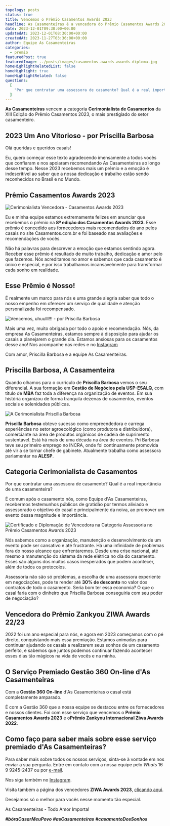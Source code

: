 ```yaml
---
topology: posts
status: true
title: Vencemos o Prêmio Casamentos Awards 2023
headline: As Casamenteiras é a vencedora do Prêmio Casamentos Awards 2023 na categoria Cerimonialista de Casamentos.
date: 2023-12-01T09:30:00+00:00
updatedAt: 2023-12-01T08:30:00+00:00
createdAt: 2023-11-27T03:36:00+00:00
author: Equipe As Casamenteiras
categories:
  - premio
featuredPost: true
featuredImage: ../posts/images/casamentos-awards-awards-diploma.jpg
homeHighlightRelatedList: false
homeHighlight: true
homeHighlightRelated: false
questions:
  [
    "Por que contratar uma assessora de casamento? Qual é a real importância de uma casamenteira?:Nós sabemos como a organização, manutenção e desenvolvimento de um evento pode ser cansativo e até frustrante. Há uma infinidade de problemas fora do nosso alcance que enfrentaremos. Desde uma crise nacional, até mesmo a manutenção do sistema da rede elétrica no dia do casamento. Esses são alguns dos muitos casos inesperados que podem acontecer, além de todos os protocolos.",
  ]
---
```


**As Casamenteiras** vencem a categoria **Cerimonialista de Casamentos** da XIII Edição do Prêmio Casamentos 2023, o mais prestigiado do setor casamenteiro.

## 2023 Um Ano Vitorioso - por Priscilla Barbosa

Olá queridas e queridos casais!

Eu, quero começar esse texto agradecendo imensamente a todos vocês que confiaram e nos apoiaram recomendando As Casamenteiras ao longo desse tempo. Nesse 2023 recebemos mais um prêmio e a emoção é indescritível ao saber que a nossa dedicação e trabalho estão sendo reconhecidos no Brasil e no Mundo.

## Prêmio Casamentos Awards 2023

![Cerimonialista Vencedora - Casamentos Awards 2023](./images/casamentos-awards-badge.jpg)

Eu e minha equipe estamos extremamente felizes em anunciar que recebemos o prêmio na **8ª edição dos Casamentos Awards 2023**. Esse prêmio é concedido aos fornecedores mais recomendados do ano pelos casais no site Casamentos.com.br e foi baseado nas avaliações e recomendações de vocês.

Não há palavras para descrever a emoção que estamos sentindo agora. Receber esse prêmio é resultado de muito trabalho, dedicação e amor pelo que fazemos. Nós acreditamos no amor e sabemos que cada casamento é único e especial, e por isso trabalhamos incansavelmente para transformar cada sonho em realidade.

## Esse Prêmio é Nosso!

É realmente um marco para nós e uma grande alegria saber que todo o nosso empenho em oferecer um serviço de qualidade e atenção personalizada foi recompensado.

![Vencemos, uhuulll!!! - por Priscilla Barbosa](./images/casamentos-awards-post.jpg)

Mais uma vez, muito obrigada por todo o apoio e recomendação. Nós, da empresa As Casamenteiras, estamos sempre à disposição para ajudar os casais a planejarem o grande dia. Estamos ansiosas para os casamentos desse ano! Nos acompanhe nas redes e no [Instagram](https://instagram.com/ascasamenteiras_)

Com amor,
Priscilla Barbosa e a equipe As Casamenteiras.

## Priscilla Barbosa, A Casamenteira

Quando olhamos para o currículo de **Priscilla Barbosa** vemos o seu diferencial. A sua formação em **Gestão de Negócios pela USP-ESALQ**, com título de **MBA** faz toda a diferença na organização de eventos. Em sua história organizou de forma tranquila dezenas de casamentos, eventos sociais e solenidades públicas.

![A Cerimonialista Priscilla Barbosa](./images/priscilla-barbosa-cerimonialista.jpg)

**Priscilla Barbosa** obteve sucesso como empreendedora e carrega experiências no setor agroecológico (como produtora e distribuidora), comerciante na área de produtos orgânicos de cadeia de suprimento sustentável. Está há mais de uma década na área de eventos. Pri Barbosa teve seu primeiro emprego no INCRA, onde foi continuamente promovida até vir a se tornar chefe de gabinete. Atualmente trabalha como assessora parlamentar na **ALESP**.

## Categoria Cerimonialista de Casamentos

Por que contratar uma assessora de casamento? Qual é a real importância de uma casamenteira?

É comum após o casamento nós, como Equipe d'As Casamenteiras, recebermos testemunhos públicos de gratidão por termos aliviado e assessorado o objetivo do casal e principalmente da noiva, ao promover um evento dessa magnitude e importância.

![Certificado e Diplomação de Vencedora na Categoria Assessoria no Prêmio Casamentos Awards 2023](./images/casamentos-awards-awards-diploma.jpg)

Nós sabemos como a organização, manutenção e desenvolvimento de um evento pode ser cansativo e até frustrante. Há uma infinidade de problemas fora do nosso alcance que enfrentaremos. Desde uma crise nacional, até mesmo a manutenção do sistema da rede elétrica no dia do casamento. Esses são alguns dos muitos casos inesperados que podem acontecer, além de todos os protocolos.

Assessoria não são só problemas, a escolha de uma assessora experiente em negociações, pode te render até **30% de desconto** no valor dos contratos de todo o casamento. Seria bom ter essa economia? O que o casal faria com o dinheiro que Priscilla Barbosa conseguiria com seu poder de negociação?

## Vencedora do Prêmio Zankyou ZIWA Awards 22/23

2022 foi um ano especial para nós, e agora em 2023 começamos com o pé direito, conquistando mais essa premiação. Estamos animadas para continuar ajudando os casais a realizarem seus sonhos de um casamento perfeito, e sabemos que juntos podemos continuar fazendo acontecer esses dias tão mágicos na vida de vocês e na minha.

## O Serviço Premiado Gestão 360 On-line d'As Casamenteiras

Com a **Gestão 360 On-line** d'As Casamenteiras o casal está completamente amparado.

É com a Gestão 360 que a nossa equipe se destacou entre os fornecedores e nossos clientes. Foi com esse serviço que vencemos o **Prêmio Casamentos Awards 2023** e o**Prêmio Zankyou Internacional Ziwa Awards 2022**.

## Como faço para saber mais sobre esse serviço premiado d'As Casamenteiras?

Para saber mais sobre todos os nossos serviços, sinta-se à vontade em nos enviar a sua pergunta. Entre em contato com a nossa equipe pelo _Whats_ 16 9 9245-2437 ou por [e-mail](mailto:cerimonial@ascasamenteiras.com.br).

Nos siga também no [Instagram](https://instagram.com/ascasamenteiras_).

Visita também a página dos vencedores **ZIWA Awards 2023**, [clicando aqui](https://www.casamentos.com.br//ziwa/assessorias-cerimonial).

Desejamos só o melhor para vocês nesse momento tão especial.

As Casamenteiras - Todo Amor Importa!

**_#bóraCasarMeuPovo_** **_#asCasamenteiras_** **_#casamentoDosSonhos_**
